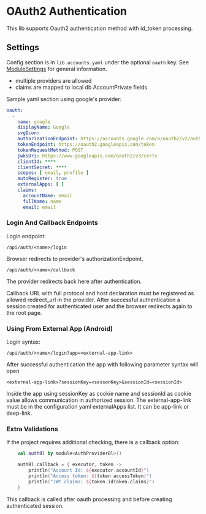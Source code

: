 # OAuth2 Authentication

This lib supports Oauth2 authentication method with id_token processing.

## Settings

Config section is in `lib.accounts.yaml` under the optional `oauth` key. See
[ModuleSettings](/lib/accounts/src/commonMain/kotlin/zakadabar/lib/accounts/data/ModuleSettings.kt)
for general information.

- multiple providers are allowed
- claims are mapped to local db AccountPrivate fields

Sample yaml section using google's provider:

```yaml
oauth:
  - 
    name: google
    displayName: Google
    svgIcon:
    authorizationEndpoint: https://accounts.google.com/o/oauth2/v2/auth
    tokenEndpoint: https://oauth2.googleapis.com/token
    tokenRequestMethod: POST
    jwksUri: https://www.googleapis.com/oauth2/v3/certs
    clientId: ****
    clientSecret: ****
    scopes: [ email, profile ]
    autoRegister: true
    externalApps: [ ]
    claims:
      accountName: email
      fullName: name
      email: email
```

### Login And Callback Endpoints

Login endpoint:

    /api/auth/<name>/login

Browser redirects to provider's authorizationEndpoint.

    /api/auth/<name>/callback

The provider redirects back here after authentication.

Callback URL with full protocol and host declaration must be registered as allowed redirect_url in the provider.
After successful authentication a session created for authenticated user and the browser redirects again to the root page.

### Using From External App (Android)

Login syntax:

    /api/auth/<name>/login?app=<external-app-link>

After successful authentication the app with following parameter syntax will open

    <external-app-link>?sessionKey=<sessonKey>&sessionId=<sessionId>

Inside the app using sessionKey as cookie name and sessionId as cookie value allows communication in authorized session.
The external-app-link must be in the configuration yaml externalApps list. It can be app-link or deep-link.

### Extra Validations

If the project requires additional checking, there is a callback option:

```kotlin
    val authBl by module<AuthProviderBl>()

    authBl.callback = { executor, token ->
        println("Account Id: ${executor.accountId}")
        println("Access token: ${token.accessToken}")
        println("JWT claims: ${token.idToken.claims}")
    }
```

This callback is called after oauth processing and before creating authenticated session. 